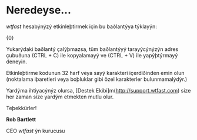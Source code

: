 # Neredeyse...

*wtfast* hesabýnýzý etkinleþtirmek için bu baðlantýya týklayýn:

{0}

Yukarýdaki baðlantý çalýþmazsa, tüm baðlantýyý tarayýcýnýzýn adres çubuðuna (CTRL + C)  ile kopyalamayý ve (CTRL + V) ile yapýþtýrmayý deneyin.

Etkinleþtirme kodunun 32 harf veya sayý karakteri içerdiðinden emin olun (noktalama iþaretleri veya boþluklar gibi özel karakterler bulunmamalýdýr.)

Yardýma ihtiyacýnýz olursa, [Destek Ekibi]m(http://support.wtfast.com) size her zaman size yardým etmekten mutlu olur.

Teþekkürler!

**Rob Bartlett**

CEO  *wtfast* ýn kurucusu 
